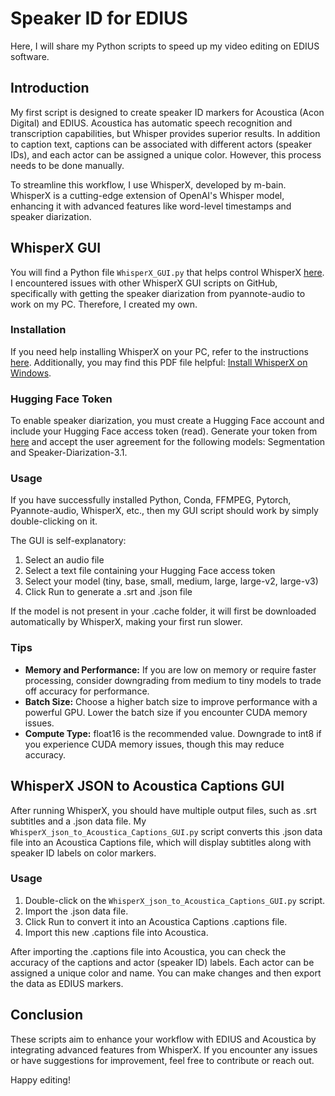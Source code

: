 # Speaker ID for EDIUS

Here, I will share my Python scripts to speed up my video editing on EDIUS software.

## Introduction

My first script is designed to create speaker ID markers for Acoustica (Acon Digital) and EDIUS. Acoustica has automatic speech recognition and transcription capabilities, but Whisper provides superior results. In addition to caption text, captions can be associated with different actors (speaker IDs), and each actor can be assigned a unique color. However, this process needs to be done manually.

To streamline this workflow, I use WhisperX, developed by m-bain. WhisperX is a cutting-edge extension of OpenAI's Whisper model, enhancing it with advanced features like word-level timestamps and speaker diarization.

## WhisperX GUI

You will find a Python file `WhisperX_GUI.py` that helps control WhisperX [here](https://github.com/m-bain/whisperX). I encountered issues with other WhisperX GUI scripts on GitHub, specifically with getting the speaker diarization from pyannote-audio to work on my PC. Therefore, I created my own.

### Installation

If you need help installing WhisperX on your PC, refer to the instructions [here](https://github.com/Pikurrot/whisper-gui). Additionally, you may find this PDF file helpful: [Install WhisperX on Windows](https://github.com/ycyy/faster-whisper-webui/blob/main/docs/windows/install_win10_win11.pdf).

### Hugging Face Token

To enable speaker diarization, you must create a Hugging Face account and include your Hugging Face access token (read). Generate your token from [here](https://huggingface.co/settings/tokens) and accept the user agreement for the following models: Segmentation and Speaker-Diarization-3.1.

### Usage

If you have successfully installed Python, Conda, FFMPEG, Pytorch, Pyannote-audio, WhisperX, etc., then my GUI script should work by simply double-clicking on it.

The GUI is self-explanatory:

1. Select an audio file
2. Select a text file containing your Hugging Face access token
3. Select your model (tiny, base, small, medium, large, large-v2, large-v3)
4. Click Run to generate a .srt and .json file

If the model is not present in your .cache folder, it will first be downloaded automatically by WhisperX, making your first run slower.

### Tips

- **Memory and Performance:** If you are low on memory or require faster processing, consider downgrading from medium to tiny models to trade off accuracy for performance.
- **Batch Size:** Choose a higher batch size to improve performance with a powerful GPU. Lower the batch size if you encounter CUDA memory issues.
- **Compute Type:** float16 is the recommended value. Downgrade to int8 if you experience CUDA memory issues, though this may reduce accuracy.

## WhisperX JSON to Acoustica Captions GUI

After running WhisperX, you should have multiple output files, such as .srt subtitles and a .json data file. My `WhisperX_json_to_Acoustica_Captions_GUI.py` script converts this .json data file into an Acoustica Captions file, which will display subtitles along with speaker ID labels on color markers.

### Usage

1. Double-click on the `WhisperX_json_to_Acoustica_Captions_GUI.py` script.
2. Import the .json data file.
3. Click Run to convert it into an Acoustica Captions .captions file.
4. Import this new .captions file into Acoustica.

After importing the .captions file into Acoustica, you can check the accuracy of the captions and actor (speaker ID) labels. Each actor can be assigned a unique color and name. You can make changes and then export the data as EDIUS markers.

## Conclusion

These scripts aim to enhance your workflow with EDIUS and Acoustica by integrating advanced features from WhisperX. If you encounter any issues or have suggestions for improvement, feel free to contribute or reach out.

Happy editing!
